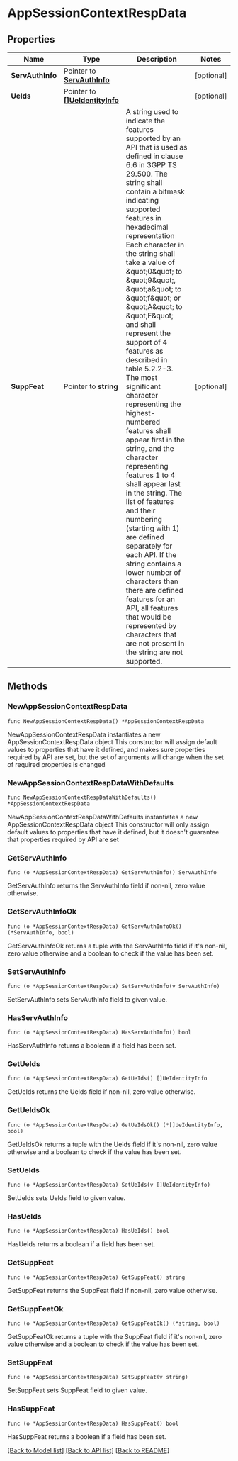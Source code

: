# AppSessionContextRespData

## Properties

Name | Type | Description | Notes
------------ | ------------- | ------------- | -------------
**ServAuthInfo** | Pointer to [**ServAuthInfo**](ServAuthInfo.md) |  | [optional] 
**UeIds** | Pointer to [**[]UeIdentityInfo**](UeIdentityInfo.md) |  | [optional] 
**SuppFeat** | Pointer to **string** | A string used to indicate the features supported by an API that is used as defined in clause  6.6 in 3GPP TS 29.500. The string shall contain a bitmask indicating supported features in  hexadecimal representation Each character in the string shall take a value of \&quot;0\&quot; to \&quot;9\&quot;,  \&quot;a\&quot; to \&quot;f\&quot; or \&quot;A\&quot; to \&quot;F\&quot; and shall represent the support of 4 features as described in  table 5.2.2-3. The most significant character representing the highest-numbered features shall  appear first in the string, and the character representing features 1 to 4 shall appear last  in the string. The list of features and their numbering (starting with 1) are defined  separately for each API. If the string contains a lower number of characters than there are  defined features for an API, all features that would be represented by characters that are not  present in the string are not supported.  | [optional] 

## Methods

### NewAppSessionContextRespData

`func NewAppSessionContextRespData() *AppSessionContextRespData`

NewAppSessionContextRespData instantiates a new AppSessionContextRespData object
This constructor will assign default values to properties that have it defined,
and makes sure properties required by API are set, but the set of arguments
will change when the set of required properties is changed

### NewAppSessionContextRespDataWithDefaults

`func NewAppSessionContextRespDataWithDefaults() *AppSessionContextRespData`

NewAppSessionContextRespDataWithDefaults instantiates a new AppSessionContextRespData object
This constructor will only assign default values to properties that have it defined,
but it doesn't guarantee that properties required by API are set

### GetServAuthInfo

`func (o *AppSessionContextRespData) GetServAuthInfo() ServAuthInfo`

GetServAuthInfo returns the ServAuthInfo field if non-nil, zero value otherwise.

### GetServAuthInfoOk

`func (o *AppSessionContextRespData) GetServAuthInfoOk() (*ServAuthInfo, bool)`

GetServAuthInfoOk returns a tuple with the ServAuthInfo field if it's non-nil, zero value otherwise
and a boolean to check if the value has been set.

### SetServAuthInfo

`func (o *AppSessionContextRespData) SetServAuthInfo(v ServAuthInfo)`

SetServAuthInfo sets ServAuthInfo field to given value.

### HasServAuthInfo

`func (o *AppSessionContextRespData) HasServAuthInfo() bool`

HasServAuthInfo returns a boolean if a field has been set.

### GetUeIds

`func (o *AppSessionContextRespData) GetUeIds() []UeIdentityInfo`

GetUeIds returns the UeIds field if non-nil, zero value otherwise.

### GetUeIdsOk

`func (o *AppSessionContextRespData) GetUeIdsOk() (*[]UeIdentityInfo, bool)`

GetUeIdsOk returns a tuple with the UeIds field if it's non-nil, zero value otherwise
and a boolean to check if the value has been set.

### SetUeIds

`func (o *AppSessionContextRespData) SetUeIds(v []UeIdentityInfo)`

SetUeIds sets UeIds field to given value.

### HasUeIds

`func (o *AppSessionContextRespData) HasUeIds() bool`

HasUeIds returns a boolean if a field has been set.

### GetSuppFeat

`func (o *AppSessionContextRespData) GetSuppFeat() string`

GetSuppFeat returns the SuppFeat field if non-nil, zero value otherwise.

### GetSuppFeatOk

`func (o *AppSessionContextRespData) GetSuppFeatOk() (*string, bool)`

GetSuppFeatOk returns a tuple with the SuppFeat field if it's non-nil, zero value otherwise
and a boolean to check if the value has been set.

### SetSuppFeat

`func (o *AppSessionContextRespData) SetSuppFeat(v string)`

SetSuppFeat sets SuppFeat field to given value.

### HasSuppFeat

`func (o *AppSessionContextRespData) HasSuppFeat() bool`

HasSuppFeat returns a boolean if a field has been set.


[[Back to Model list]](../README.md#documentation-for-models) [[Back to API list]](../README.md#documentation-for-api-endpoints) [[Back to README]](../README.md)


